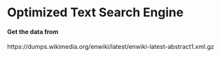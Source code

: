 # Optimized Text Search Engine
<h4> Get the data from </h4>
https://dumps.wikimedia.org/enwiki/latest/enwiki-latest-abstract1.xml.gz
